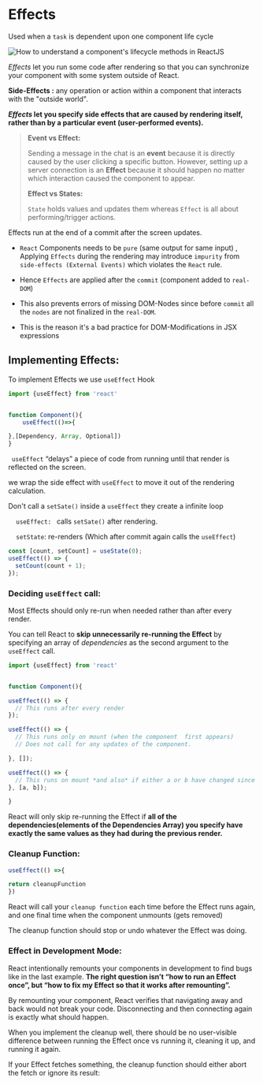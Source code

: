 # Effects

Used when a `task` is dependent upon one component life cycle

![How to understand a component's lifecycle methods in ReactJS](https://cdn-media-1.freecodecamp.org/images/1*_drMYY_IEgboMS4RhvC-lQ.png)

*Effects* let you run some code after rendering so that you can synchronize your component with some system outside of React.

**Side-Effects :** any operation or action within a component that interacts with the "outside world".

***Effects* let you specify side effects that are caused by rendering itself, rather than by a particular event (user-performed events).**

> **Event vs Effect:**
> 
> Sending a message in the chat is an **event** because it is directly caused by the user clicking a specific button. However, setting up a server connection is an **Effect** because it should happen no matter which interaction caused the component to appear.
> 
> **Effect vs States:**
> 
> `State` holds values and updates them whereas `Effect` is all about performing/trigger actions.

Effects run at the end of a commit after the screen updates. 

- `React` Components needs to be `pure` (same output for same input) , Applying `Effects`  during the rendering may introduce `impurity` from `side-effects (External Events)` which violates the `React` rule.

- Hence `Effects` are applied after the `commit` (component added to `real-DOM`) 

- This also prevents errors of missing DOM-Nodes since before `commit` all the `nodes` are not finalized in the `real-DOM`.

- This is the reason it's a bad practice for DOM-Modifications in JSX expressions

## Implementing Effects:

To implement Effects we use `useEffect` Hook

```jsx
import {useEffect} from 'react'


function Component(){
    useEffect(()=>{

},[Dependency, Array, Optional])
}
```

` useEffect` “delays” a piece of code from running until that render is reflected on the screen.

we wrap the side effect with `useEffect` to move it out of the rendering calculation.

Don't call a `setSate()` inside a `useEffect` they create a infinite loop

    `useEffect: ` calls `setSate()` after rendering.

    `setState`:  re-renders  (Which after commit again calls the `useEffect`)

```jsx
const [count, setCount] = useState(0);
useEffect(() => {
  setCount(count + 1);
});
```

### Deciding `useEffect` call:

Most Effects should only re-run when needed rather than after every render.

You can tell React to **skip unnecessarily re-running the Effect** by specifying an array of *dependencies* as the second argument to the `useEffect` call.

```jsx
import {useEffect} from 'react'


function Component(){

useEffect(() => {
  // This runs after every render
});

useEffect(() => {
  // This runs only on mount (when the component  first appears)
  // Does not call for any updates of the component.

}, []);

useEffect(() => {
  // This runs on mount *and also* if either a or b have changed since the last render
}, [a, b]);

}
```

React will only skip re-running the Effect if **all of the dependencies(elements of the Dependencies Array) you specify have exactly the same values as they had during the previous render.**

### Cleanup Function:

```jsx
useEffect(() =>{

return cleanupFunction
})
```

React will call your `cleanup function` each time before the Effect runs again, and one final time when the component unmounts (gets removed)

The cleanup function should stop or undo whatever the Effect was doing.

### Effect in Development Mode:

React intentionally remounts your components in development to find bugs like in the last example. **The right question isn’t “how to run an Effect once”, but “how to fix my Effect so that it works after remounting”.**

By remounting your component, React verifies that navigating away and back would not break your code. Disconnecting and then connecting again is exactly what should happen.

When you implement the cleanup well, there should be no user-visible difference between running the Effect once vs running it, cleaning it up, and running it again.

If your Effect fetches something, the cleanup function should either abort the fetch or ignore its result:
